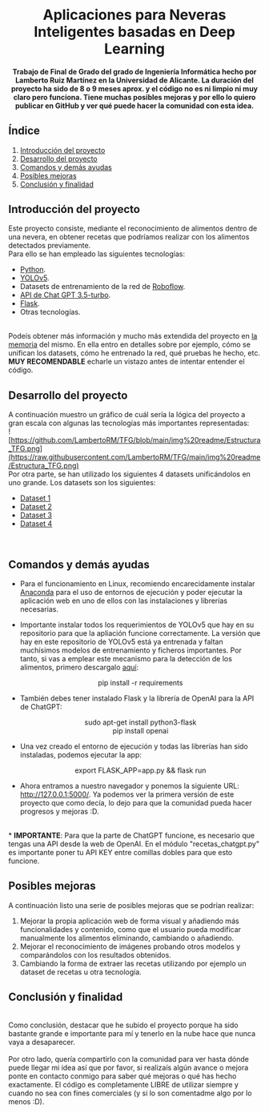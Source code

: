 <!-- Made by Lamberto Ruiz Martínez
 GitHub: https://github.com/LambertoRM/ -->

<h1 align="center">
  <br>
  Aplicaciones para Neveras Inteligentes basadas en Deep Learning
  <br>
</h1>


<h4 align="center">
  Trabajo de Final de Grado del grado de Ingeniería Informática hecho por Lamberto Ruiz Martínez en la Universidad de Alicante. La duración del proyecto ha sido de 8 o 9 meses aprox. y el código no es ni limpio ni muy claro pero funciona. Tiene muchas posibles mejoras y por ello lo quiero publicar en GitHub y ver qué puede hacer la comunidad con esta idea.
</h4>

## Índice
1. [Introducción del proyecto](#Introducción-del-proyecto)
2. [Desarrollo del proyecto](#Desarrollo-del-proyecto)
3. [Comandos y demás ayudas](#Comandos-y-demás-ayudas)
4. [Posibles mejoras](#Posibles-mejoras)
5. [Conclusión y finalidad](#Conclusión-y-finalidad)

## Introducción del proyecto
Este proyecto consiste, mediante el reconocimiento de alimentos dentro de una nevera, en obtener recetas que podríamos realizar con los alimentos detectados previamente.<br>
Para ello se han empleado las siguientes tecnologías:
* <a href="https://www.python.org/">Python</a>.
* <a href="https://github.com/ultralytics/yolov5">YOLOv5</a>.
* Datasets de entrenamiento de la red de <a href="https://roboflow.com/">Roboflow</a>.
* <a href="https://openai.com/">API de Chat GPT 3.5-turbo</a>.
* <a href="https://flask.palletsprojects.com/en/2.3.x/">Flask</a>.
* Otras tecnologías.
<br><br>

Podeís obtener más información y mucho más extendida del proyecto en <a href="https://github.com/LambertoRM/TFG/blob/main/TFG_Lamberto.pdf">la memoria</a> del mismo. En ella entro en detalles sobre por ejemplo, cómo se unifican los datasets, cómo he entrenado la red, qué pruebas he hecho, etc. <b>MUY RECOMENDABLE</b> echarle un vistazo antes de intentar entender el código.

## Desarrollo del proyecto
A continuación muestro un gráfico de cuál sería la lógica del proyecto a gran escala con algunas las tecnologías más importantes representadas:
<br>
![https://github.com/LambertoRM/TFG/blob/main/img%20readme/Estructura_TFG.png](https://raw.githubusercontent.com/LambertoRM/TFG/main/img%20readme/Estructura_TFG.png)
<br>
Por otra parte, se han utilizado los siguientes 4 datasets unificándolos en uno grande. Los datasets son los siguientes:
* <a href="https://universe.roboflow.com/aicook/aicook-self-annotated/dataset/4">Dataset 1</a>
* <a href="https://universe.roboflow.com/masterchef/smarterchef/dataset/5">Dataset 2</a>
* <a href="https://universe.roboflow.com/tk-matima-unqyz/food-in-fridge-2slx4/dataset/1">Dataset 3</a>
* <a href="https://universe.roboflow.com/unai-aguinaco/gh-xmjfz/dataset/1">Dataset 4</a>
<br>


## Comandos y demás ayudas
* Para el funcionamiento en Linux, recomiendo encarecidamente instalar <a href="https://www.anaconda.com/download#downloads">Anaconda</a> para el uso de entornos de ejecución y poder ejecutar la aplicación web en uno de ellos con las instalaciones y librerías necesarias. 

* Importante instalar todos los requerimientos de YOLOv5 que hay en su repositorio para que la apliación funcione correctamente. La versión que hay en este repositorio de YOLOv5 está ya entrenada y faltan muchísimos modelos de entrenamiento y ficheros importantes. Por tanto, si vas a emplear este mecanismo para la detección de los alimentos, primero descargalo <a href="https://github.com/ultralytics/yolov5">aquí</a>:
  <p align="center">pip install -r requirements</p>
  
* También debes tener instalado Flask y la librería de OpenAI para la API de ChatGPT:
  <p align="center">
  sudo apt-get install python3-flask
  <br>
  pip install openai</p>
  
* Una vez creado el entorno de ejecución y todas las librerías han sido instaladas, podemos ejecutar la app:
  <p align="center">
  export FLASK_APP=app.py && flask run</p>
  
* Ahora entramos a nuestro navegador y ponemos la siguiente URL: http://127.0.0.1:5000/. Ya podemos ver la primera versión de este proyecto que como decía, lo dejo para que la comunidad pueda hacer progresos y mejoras :D.
<br>
* <b>IMPORTANTE</b>: Para que la parte de ChatGPT funcione, es necesario que tengas una API desde la web de OpenAI. En el módulo "recetas_chatgpt.py" es importante poner tu API KEY entre comillas dobles para que esto funcione.

## Posibles mejoras
A continuación listo una serie de posibles mejoras que se podrían realizar:
<ol>
<li>Mejorar la propia aplicación web de forma visual y añadiendo más funcionalidades y
contenido, como que el usuario pueda modificar manualmente los alimentos eliminando,
cambiando o añadiendo.</li>
<li>Mejorar el reconocimiento de imágenes probando otros modelos y comparándolos con
los resultados obtenidos.</li>
<li>Cambiando la forma de extraer las recetas utilizando por ejemplo un dataset de recetas
u otra tecnología.</li></ol>

## Conclusión y finalidad
<br>
Como conclusión, destacar que he subido el proyecto porque ha sido bastante grande e importante para mí y tenerlo en la nube hace que nunca vaya a desaparecer.
<br><br>
Por otro lado, quería compartirlo con la comunidad para ver hasta dónde puede llegar mi idea así que por favor, si realizaís algún avance o mejora ponte en contacto conmigo para saber qué mejoras o qué has hecho exactamente. El código es completamente LIBRE de utilizar siempre y cuando no sea con fines comerciales (y si lo son comentadme algo por lo menos :D).
<br><br>